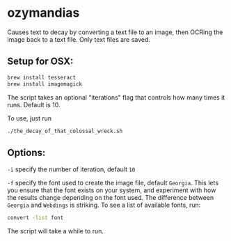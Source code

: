 # ozymandias

Causes text to decay by converting a text file to an image, then OCRing the image back to a text file. Only text files are saved.

## Setup for OSX:
``` bash
brew install tesseract
brew install imagemagick
```

The script takes an optional "iterations" flag that controls how many times it runs. Default is 10.

To use, just run
``` bash
./the_decay_of_that_colossal_wreck.sh
```

## Options:
`-i` specify the number of iteration, default `10`

`-f` specify the font used to create the image file, default `Georgia`. This lets you ensure that the font exists on your system, and experiment with how the results change depending on the font used. The difference between `Georgia` and `Webdings` is striking.
To see a list of available fonts, run:

``` bash
convert -list font
```

The script will take a while to run.
